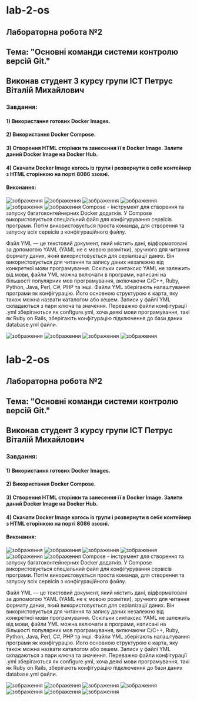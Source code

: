# lab-2-os
## Лабораторна робота №2 
## Тема: "Основні команди системи контролю версій Git."

## Виконав студент 3 курсу групи ІСТ Петрус Віталій Михайлович

### Завдання:
#### 1) Використання готових Docker Images.
#### 2) Використання Docker Compose.
#### 3) Створення HTML сторінки та занесення її в Docker Image. Залити даний Docker Image на Docker Hub.
#### 4) Скачати Docker Image когось із групи і розвернути в себе контейнер з HTML сторінкою на порті 8086 ззовні.


#### Виконання:
![зображення](https://user-images.githubusercontent.com/95691489/196698529-2a3a7e75-6971-4b95-bcee-f5e25ecd59bd.png)
![зображення](https://user-images.githubusercontent.com/95691489/196699197-e7666755-e5a7-4f68-b903-bfe6fe9c5876.png)
![зображення](https://user-images.githubusercontent.com/95691489/196699223-bedcd307-e119-47a7-b9c9-a39294203c64.png)
![зображення](https://user-images.githubusercontent.com/95691489/196699254-913d6ee3-c248-4465-a9db-3aa2f0fd2e3e.png)
![зображення](https://user-images.githubusercontent.com/95691489/196699311-05012708-5354-4cf9-b35f-675b0b86c8c7.png)
![зображення](https://user-images.githubusercontent.com/95691489/196699438-1b1cbf99-e7d0-4b82-a81f-4808952b4e3b.png)
Compose - інструмент для створення та запуску багатоконтейнерних Docker додатків. У Compose використовується спеціальний файл для конфігурування сервісів програми. Потім використовується проста команда, для створення та запуску всіх сервісів з конфігураційного файлу.

Файл YML — це текстовий документ, який містить дані, відформатовані за допомогою YAML (YAML не є мовою розмітки), зручного для читання формату даних, який використовується для серіалізації даних. Він використовується для читання та запису даних незалежно від конкретної мови програмування. Оскільки синтаксис YAML не залежить від мови, файли YML можна включати в програми, написані на більшості популярних мов програмування, включаючи C/C++, Ruby, Python, Java, Perl, C#, PHP та інші.
Файли YML зберігають налаштування програми як конфігурацію. Його основною структурою є карта, яку також можна назвати каталогом або хешем. Записи у файлі YML складаються з пари ключа та значення. Переважно файли конфігурації .yml зберігаються як configure.yml, хоча деякі мови програмування, такі як Ruby on Rails, зберігають конфігурацію підключення до бази даних database.yml файли.

![зображення](https://user-images.githubusercontent.com/95691489/196699477-4a480a68-872f-4223-bb9f-5eeb187bcf2f.png)
![зображення](https://user-images.githubusercontent.com/95691489/196699506-cb92e18a-09fd-40e6-b7fc-fac93b7efa2f.png)
![зображення](https://user-images.githubusercontent.com/95691489/196699531-e155fa88-e55a-45a5-9176-8efd73542a8e.png)
![зображення](https://user-images.githubusercontent.com/95691489/196699851-7183d450-1420-470f-b60d-01da9e474932.png)
# lab-2-os
## Лабораторна робота №2 
## Тема: "Основні команди системи контролю версій Git."

## Виконав студент 3 курсу групи ІСТ Петрус Віталій Михайлович

### Завдання:
#### 1) Використання готових Docker Images.
#### 2) Використання Docker Compose.
#### 3) Створення HTML сторінки та занесення її в Docker Image. Залити даний Docker Image на Docker Hub.
#### 4) Скачати Docker Image когось із групи і розвернути в себе контейнер з HTML сторінкою на порті 8086 ззовні.


#### Виконання:
![зображення](https://user-images.githubusercontent.com/95691489/196698529-2a3a7e75-6971-4b95-bcee-f5e25ecd59bd.png)
![зображення](https://user-images.githubusercontent.com/95691489/196699197-e7666755-e5a7-4f68-b903-bfe6fe9c5876.png)
![зображення](https://user-images.githubusercontent.com/95691489/196699223-bedcd307-e119-47a7-b9c9-a39294203c64.png)
![зображення](https://user-images.githubusercontent.com/95691489/196699254-913d6ee3-c248-4465-a9db-3aa2f0fd2e3e.png)
![зображення](https://user-images.githubusercontent.com/95691489/196699311-05012708-5354-4cf9-b35f-675b0b86c8c7.png)
![зображення](https://user-images.githubusercontent.com/95691489/196699438-1b1cbf99-e7d0-4b82-a81f-4808952b4e3b.png)
Compose - інструмент для створення та запуску багатоконтейнерних Docker додатків. У Compose використовується спеціальний файл для конфігурування сервісів програми. Потім використовується проста команда, для створення та запуску всіх сервісів з конфігураційного файлу.

Файл YML — це текстовий документ, який містить дані, відформатовані за допомогою YAML (YAML не є мовою розмітки), зручного для читання формату даних, який використовується для серіалізації даних. Він використовується для читання та запису даних незалежно від конкретної мови програмування. Оскільки синтаксис YAML не залежить від мови, файли YML можна включати в програми, написані на більшості популярних мов програмування, включаючи C/C++, Ruby, Python, Java, Perl, C#, PHP та інші.
Файли YML зберігають налаштування програми як конфігурацію. Його основною структурою є карта, яку також можна назвати каталогом або хешем. Записи у файлі YML складаються з пари ключа та значення. Переважно файли конфігурації .yml зберігаються як configure.yml, хоча деякі мови програмування, такі як Ruby on Rails, зберігають конфігурацію підключення до бази даних database.yml файли.

![зображення](https://user-images.githubusercontent.com/95691489/196699477-4a480a68-872f-4223-bb9f-5eeb187bcf2f.png)
![зображення](https://user-images.githubusercontent.com/95691489/196699506-cb92e18a-09fd-40e6-b7fc-fac93b7efa2f.png)
![зображення](https://user-images.githubusercontent.com/95691489/196699531-e155fa88-e55a-45a5-9176-8efd73542a8e.png)
![зображення](https://user-images.githubusercontent.com/95691489/196699851-7183d450-1420-470f-b60d-01da9e474932.png)
![зображення](https://user-images.githubusercontent.com/95691489/196700263-44508bb1-d1cf-4aeb-8552-69263f5d6680.png)
![зображення](https://user-images.githubusercontent.com/95691489/196703634-b721ca40-8e7e-4446-9e7e-cd8fe69a3215.png)
![зображення](https://user-images.githubusercontent.com/95691489/196705055-d74d2ce4-c54b-4d54-941d-4ce32ff11d35.png)




